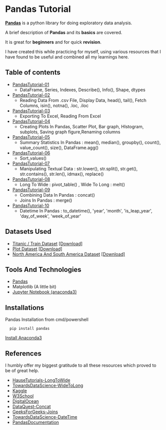 
# Pandas Tutorial
[**Pandas**](https://pypi.org/project/pandas/) is a python library for doing exploratory data analysis.

A brief description of **Pandas** and its **basics** are covered.

It is great for **beginners** and for quick **revision**.

I have created this while practicing for myself, using various resources that I have found to be useful and combined all my learnings here.




## Table of contents
 - [PandasTutorial-01](https://github.com/pragyagupta333/PandasTutorial/blob/main/PandasTutorial-01.ipynb)
    - DataFrame, Series, Indexes, Describe(), Info(), Shape, dtypes
 - [PandasTutorial-02](https://github.com/pragyagupta333/PandasTutorial/blob/main/PandasTutorial-02.ipynb)
    - Reading Data From .csv File, Display Data, head(), tail(), Fetch Columns, isin(), notna(), .loc, .iloc
 - [PandasTutorial-03](https://github.com/pragyagupta333/PandasTutorial/blob/main/PandasTutorial-03.ipynb)
    - Exporting To Excel, Reading From Excel
 - [PandasTutorial-04](https://github.com/pragyagupta333/PandasTutorial/blob/main/PandasTutorial-04.ipynb)
    - Creating Plots In Pandas, Scatter Plot, Bar graph, HIstogram, subplots, Saving graph figure,Renaming columns
 - [PandasTutorial-05](https://github.com/pragyagupta333/PandasTutorial/blob/main/PandasTutorial-05.ipynb)
    - Summary Statistics In Pandas : mean(), median(), groupby(), count(), value_count(), size(), DataFrame.agg()
- [PandasTutorial-06](https://github.com/pragyagupta333/PandasTutorial/blob/main/PandasTutorial-06.ipynb)
    - Sort_values() 
- [PandasTutorial-07](https://github.com/pragyagupta333/PandasTutorial/blob/main/PandasTutorial-07.ipynb)
    - Manipulating Textual Data : str.lower(), str.split(), str.get(), str.contains(), str.len(), idmax(), replace()
- [PandasTutorial-08](https://github.com/pragyagupta333/PandasTutorial/blob/main/PandasTutorial-08.ipynb) 
    - Long To Wide : pivot_table() , Wide To Long : melt()
- [PandasTutorial-09](https://github.com/pragyagupta333/PandasTutorial/blob/main/PandasTutorial-09.ipynb)
    - Combining Data In Pandas : concat()
    - Joins In Pandas : merge()
- [PandasTutorial-10](https://github.com/pragyagupta333/PandasTutorial/blob/main/PandasTutorial-10.ipynb)
    - Datetime In Pandas : to_datetime(), 'year', 'month', 'is_leap_year', 'day_of_week', 'week_of_year'
## Datasets Used
- [Titanic / Train Dataset](https://github.com/pragyagupta333/PandasTutorial/blob/main/DataSets/train.csv) [[Download]](https://www.kaggle.com/c/titanic/data?select=train.csv)
- [Plot Dataset](https://github.com/pragyagupta333/PandasTutorial/blob/main/DataSets/Plot_Data.csv) [[Download]](https://www.w3schools.com/python/pandas/data.csv)
- [North America And South America Dataset](https://github.com/pragyagupta333/PandasTutorial/tree/main/DataSets) [[Download]](https://dq-blog-files.s3.amazonaws.com/PandasConcatTutorial.zip)
## Tools And Technologies

- [Pandas](https://pandas.pydata.org/)
- Matplotlib (A little bit)
- [Jupyter Notebook (anaconda3)](https://www.anaconda.com/)




## Installations
Pandas Installation from cmd/powershell
```http
  pip install pandas
```
[Install Anaconda3 ](https://www.anaconda.com/)


## References
I humbly offer my biggest gratitude to all these resources which proved to be of great help.
 - [HauseTutorials-LongToWide](https://hausetutorials.netlify.app/posts/2020-05-17-reshape-python-pandas-dataframe-from-long-to-wide-with-pivottable/)
 - [TowardsDataScience-WideToLong](https://towardsdatascience.com/reshape-pandas-dataframe-with-melt-in-python-tutorial-and-visualization-29ec1450bb02)
 - [Kaggle](https://www.kaggle.com/learn/pandas)
 - [W3School](https://www.w3schools.com/python/pandas/default.asp)
 - [DigitalOcean](https://www.digitalocean.com/community/tutorials/python-pandas-module-tutorial)
 - [DataQuest-Concat](https://www.dataquest.io/blog/pandas-concatenation-tutorial/)
 - [GeeksForGeeks-Joins](https://www.geeksforgeeks.org/different-types-of-joins-in-pandas/)
 - [TowardsDataScience-DateTime](https://towardsdatascience.com/working-with-datetime-in-pandas-dataframe-663f7af6c587)
 - [PandasDocumentation](https://pandas.pydata.org/pandas-docs/stable/?v=20230423121043)


